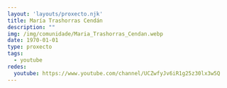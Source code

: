```yaml
---
layout: 'layouts/proxecto.njk'
title: María Trashorras Cendán
description: ""
img: /img/comunidade/Maria_Trashorras_Cendan.webp
date: 1970-01-01
type: proxecto
tags:
  - youtube
redes:
  youtube: https://www.youtube.com/channel/UCZwfyJv6iR1g25z30lx3w5Q
---
```

